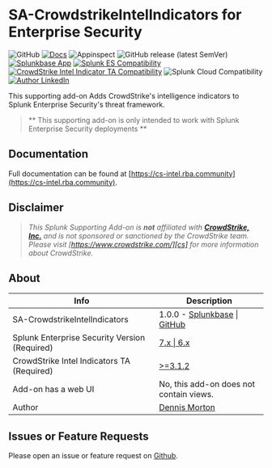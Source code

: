# SA-CrowdstrikeIntelIndicators for Enterprise Security

![GitHub](https://img.shields.io/github/license/rba-community/SA-CrowdstrikeIntelIndicators)
[![Docs](https://github.com/rba-community/SA-CrowdstrikeIntelIndicators/actions/workflows/docs.yml/badge.svg)](https://cs-intel.rba.community/)
![Appinspect](https://github.com/rba-community/SA-CrowdstrikeIntelIndicators/actions/workflows/appinspect.yml/badge.svg)
![GitHub release (latest SemVer)](https://img.shields.io/github/v/release/rba-community/SA-CrowdstrikeIntelIndicators)
[![Splunkbase App](https://img.shields.io/badge/Splunkbase-SA--CrowdstrikeIntelIndicators-blue)](https://splunkbase.splunk.com/app/#TODO)
[![Splunk ES Compatibility](https://img.shields.io/badge/Splunk%20ES%20Compatibility-7.x%20|%206.x-success)](https://splunkbase.splunk.com/app/263)
[![CrowdStrike Intel Indicator TA Compatibility](https://img.shields.io/badge/CrowdStrike%20Indicator%20TA%20Compatibility->=3.1.2-success)](https://splunkbase.splunk.com/app/5083)
![Splunk Cloud Compatibility](https://img.shields.io/badge/Splunk%20Cloud%20Ready-Victoria%20|%20Classic-informational?logo=splunk)
[![Author LinkedIn](https://img.shields.io/badge/Author-Dennis%20Morton-blue?logo=linkedin)](https://www.linkedin.com/in/dennis-morton-627632/)

This supporting add-on Adds CrowdStrike's intelligence indicators to Splunk Enterprise Security's threat framework.

> ** This supporting add-on is only intended to work with Splunk Enterprise Security deployments **

## Documentation

Full documentation can be found at [https://cs-intel.rba.community](https://cs-intel.rba.community).

## Disclaimer

> *This Splunk Supporting Add-on is __not__ affiliated with [__CrowdStrike, Inc.__][cs] and is not sponsored or sanctioned by the CrowdStrike team. Please visit [https://www.crowdstrike.com/][cs] for more information about CrowdStrike.*

## About

Info | Description
------|----------
SA-CrowdstrikeIntelIndicators | 1.0.0 - [Splunkbase](https://splunkbase.splunk.com/app/#TODO) \| [GitHub](https://github.com/rba-community/SA-CrowdstrikeIntelIndicators/releases)
Splunk Enterprise Security Version (Required) | [7.x \| 6.x](https://splunkbase.splunk.com/app/263)
CrowdStrike Intel Indicators TA (Required) | [>=3.1.2](https://splunkbase.splunk.com/app/5083)
Add-on has a web UI | No, this add-on does not contain views.
Author | [Dennis Morton](https://www.linkedin.com/in/dennis-morton-627632/)

## Issues or Feature Requests

Please open an issue or feature request on [Github](https://github.com/rba-community/SA-CrowdstrikeIntelIndicators/issues).

[cs]: https://www.crowdstrike.com/